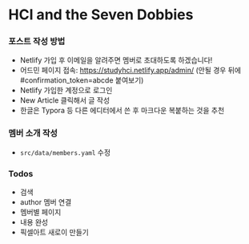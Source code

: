 # HCI and the Seven Dobbies

### 포스트 작성 방법
- Netlify 가입 후 이메일을 알려주면 멤버로 초대하도록 하겠습니다!
- 어드민 페이지 접속: https://studyhci.netlify.app/admin/ (안될 경우 뒤에 #confirmation_token=abcde 붙여보기)
- Netlify 가입한 계정으로 로그인
- New Article 클릭해서 글 작성
- 한글은 Typora 등 다른 에디터에서 쓴 후 마크다운 복붙하는 것을 추천

### 멤버 소개 작성
- `src/data/members.yaml` 수정

### Todos
- 검색
- author 멤버 연결
- 멤버별 페이지
- 내용 완성
- 픽셀아트 새로이 만들기
